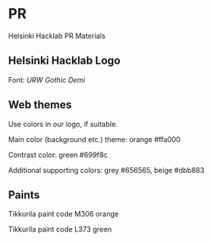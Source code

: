 PR
==

Helsinki Hacklab PR Materials

Helsinki Hacklab Logo
-

Font: *URW Gothic Demi*

Web themes
-

Use colors in our logo, if suitable.

Main color (background etc.) theme: orange #ffa000

Contrast color: green #699f8c

Additional supporting colors: grey #656565, beige #dbb883

Paints
-

Tikkurila paint code M306 orange

Tikkurila paint code L373 green
